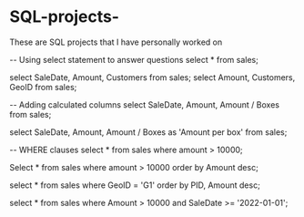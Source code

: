 # SQL-projects-
These are SQL projects that I have personally worked on

-- Using select statement to answer questions 
select * from sales;

select SaleDate, Amount, Customers from sales;
select Amount, Customers, GeoID from sales;

-- Adding calculated columns 
select SaleDate, Amount, Amount / Boxes from sales;

select SaleDate, Amount, Amount / Boxes as 'Amount per box' from sales;

-- WHERE clauses 
select * from sales
where amount > 10000;

Select * from sales
where amount > 10000
order by Amount desc;

select * from sales
where GeoID = 'G1'
order by PID, Amount desc;

select * from sales
where Amount > 10000
and SaleDate >= '2022-01-01';

